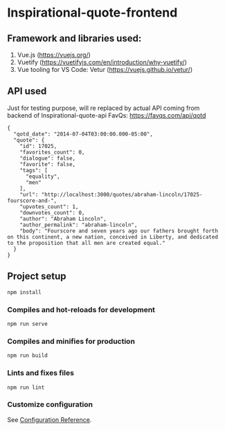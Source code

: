 # Inspirational-quote-frontend

## Framework and libraries used:
1. Vue.js (https://vuejs.org/)
2. Vuetify (https://vuetifyjs.com/en/introduction/why-vuetify/)
3. Vue tooling for VS Code: Vetur (https://vuejs.github.io/vetur/)

## API used 
Just for testing purpose, will re replaced by actual API coming from backend of Inspirational-quote-api
FavQs: https://favqs.com/api/qotd

```
{
  "qotd_date": "2014-07-04T03:00:00.000-05:00",
  "quote": {
    "id": 17025,
    "favorites_count": 0,
    "dialogue": false,
    "favorite": false,
    "tags": [
      "equality",
      "men"
    ],
    "url": "http://localhost:3000/quotes/abraham-lincoln/17025-fourscore-and-",
    "upvotes_count": 1,
    "downvotes_count": 0,
    "author": "Abraham Lincoln",
    "author_permalink": "abraham-lincoln",
    "body": "Fourscore and seven years ago our fathers brought forth on this continent, a new nation, conceived in Liberty, and dedicated to the proposition that all men are created equal."
  }
}
```

## Project setup
```
npm install
```

### Compiles and hot-reloads for development
```
npm run serve
```

### Compiles and minifies for production
```
npm run build
```

### Lints and fixes files
```
npm run lint
```

### Customize configuration
See [Configuration Reference](https://cli.vuejs.org/config/).
